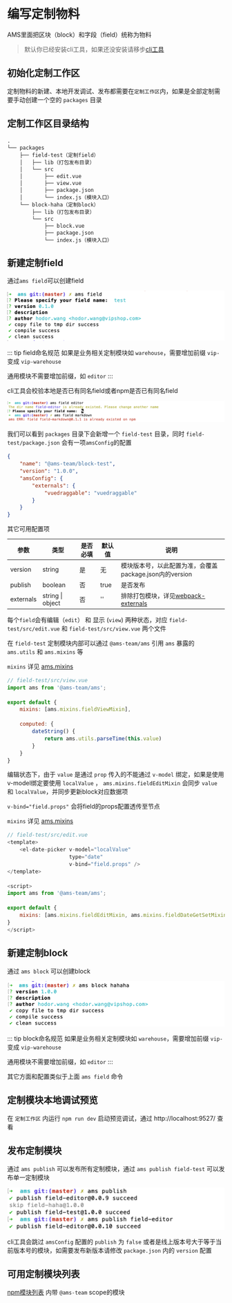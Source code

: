 # 编写定制物料

AMS里面把区块（block）和字段（field）统称为物料

> 默认你已经安装cli工具，如果还没安装请移步[cli工具](/api/cli.html)

## 初始化定制工作区

定制物料的新建、本地开发调试、发布都需要在`定制工作区`内，如果是全部定制需要手动创建一个空的 `packages` 目录

## 定制工作区目录结构

```
.
└── packages
    ├── field-test（定制field）
    │   ├── lib（打包发布目录）
    │   └── src
    │       ├── edit.vue 
    │       ├── view.vue
    │       ├── package.json
    │       └── index.js（模块入口）
    └── block-haha（定制block）
        ├── lib（打包发布目录）
        └── src  
            ├── block.vue
            ├── package.json
            └── index.js（模块入口）
```

## 新建定制field

通过`ams field`可以创建field

![cli-field](../assets/cli-field.png)

::: tip field命名规范
如果是业务相关定制模块如 `warehouse`，需要增加前缀 `vip-` 变成 `vip-warehouse`

通用模块不需要增加前缀，如 `editor`
:::

cli工具会校验本地是否已有同名field或者npm是否已有同名field

![cli-field-check](../assets/cli-field-check.png)

我们可以看到 `packages` 目录下会新增一个 `field-test` 目录，同时 `field-test/package.json` 会有一项`amsConfig`的配置

``` json {4,5,6,7,8}
{
    "name": "@ams-team/block-test",
    "version": "1.0.0",
    "amsConfig": {
        "externals": {
            "vuedraggable": "vuedraggable"
        }
    }
}
```

其它可用配置项

| 参数 | 类型 | 是否必填 | 默认值 | 说明
| -- | -- | -- | -- | -- |
| version | string | 是 | 无 | 模块版本号，以此配置为准，会覆盖package.json内的version
| publish | boolean | 否 | true | 是否发布
| externals | string \| object | 否 | '' | 排除打包模块，详见[webpack-externals](https://webpack.js.org/configuration/externals/)

每个`field`会有编辑（`edit`） 和 显示 (`view`) 两种状态，对应 `field-test/src/edit.vue` 和 `field-test/src/view.vue` 两个文件

在 `field-test` 定制模块内部可以通过 `@ams-team/ams` 引用 `ams` 暴露的` ams.utils` 和 `ams.mixins` 等

`mixins` 详见 [ams.mixins](../api/ams-mixins.md) 

``` js {2,5,9}
// field-test/src/view.vue
import ams from '@ams-team/ams';

export default {
    mixins: [ams.mixins.fieldViewMixin],

    computed: {
        dateString() {
            return ams.utils.parseTime(this.value)
        }
    }
}
```

编辑状态下，由于 `value` 是通过 `prop` 传入的不能通过 `v-model` 绑定，如果是使用v-model绑定要使用 `localValue` ，  `ams.mixins.fieldEditMixin` 会同步 `value` 和 `localValue`，并同步更新block对应数据项

`v-bind="field.props"` 会将field的props配置透传至节点

`mixins` 详见 [ams.mixins](../api/ams-mixins.md) 

``` js {3,5,12}
// field-test/src/edit.vue
<template>
    <el-date-picker v-model="localValue"
                    type="date"
                    v-bind="field.props" />
</template>

<script>
import ams from '@ams-team/ams';

export default {
    mixins: [ams.mixins.fieldEditMixin, ams.mixins.fieldDateGetSetMixin]
}
</script>
```

## 新建定制block

通过 `ams block` 可以创建block

![cli-block](../assets/cli-block.png)

::: tip block命名规范
如果是业务相关定制模块如 `warehouse`，需要增加前缀 `vip-` 变成 `vip-warehouse`

通用模块不需要增加前缀，如 `editor`
:::

其它方面和配置类似于上面 `ams field` 命令

## 定制模块本地调试预览

在 `定制工作区` 内运行 `npm run dev` 启动预览调试，通过 http://localhost:9527/ 查看

## 发布定制模块

通过 `ams publish` 可以发布所有定制模块，通过 `ams publish field-test` 可以发布单一定制模块

![cli-publish](../assets/cli-publish.png)

cli工具会跳过 `amsConfig` 配置的 `publish` 为 `false` 或者是线上版本号大于等于当前版本号的模块，如需要发布新版本请修改 `package.json` 内的 `version` 配置

## 可用定制模块列表

[npm模块列表](https://www.npmjs.com/search?q=%40ams-team) 内带 `@ams-team` scope的模块